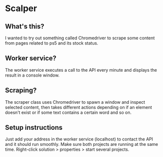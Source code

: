 # Scalper
## What's this?
I wanted to try out something called Chromedriver to scrape some content from pages related to ps5 and its stock status.

## Worker service?
The worker service executes a call to the API every minute and displays the result in a console window.

## Scraping?
The scraper class uses Chromedriver to spawn a window and inspect selected content, then takes different actions depending on if an element doesn't exist or if some text contains a certain word and so on.

## Setup instructions
Just add your address in the worker service (localhost) to contact the API and it should run smoothly.
Make sure both projects are running at the same time. Right-click solution > properties > start several projects.
